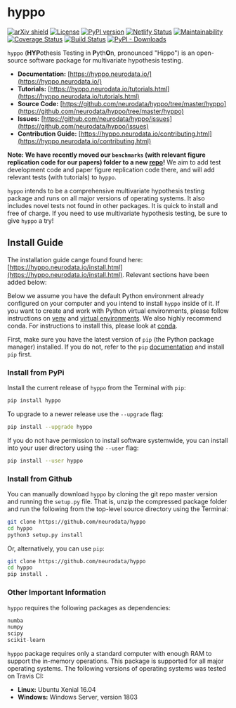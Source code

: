 # hyppo

[![arXiv shield](https://img.shields.io/badge/arXiv-1907.02088-red.svg?style=flat)](https://arxiv.org/abs/1907.02088)
[![License](https://img.shields.io/github/license/neurodata/hyppo)](https://hyppo.neurodata.io/license.html)
[![PyPI version](https://img.shields.io/pypi/v/hyppo.svg)](https://pypi.org/project/hyppo/)
[![Netlify Status](https://api.netlify.com/api/v1/badges/e5242ebd-631e-4330-b43e-85e428dac66a/deploy-status)](https://app.netlify.com/sites/hyppo/deploys)
[![Maintainability](https://api.codeclimate.com/v1/badges/ba5c176b0b8dac1fe406/maintainability)](https://codeclimate.com/github/neurodata/hyppo/maintainability)
[![Coverage Status](https://coveralls.io/repos/github/neurodata/hyppo/badge.svg?branch=master)](https://coveralls.io/github/neurodata/hyppo?branch=master)
[![Build Status](https://travis-ci.com/neurodata/hyppo.svg?branch=master)](https://travis-ci.com/neurodata/hyppo)
[![PyPI - Downloads](https://img.shields.io/pypi/dm/hyppo)](https://pypi.org/project/hyppo/#files)

`hyppo` (**HYP**othesis Testing in **P**yth**O**n, pronounced "Hippo") is an open-source software package for multivariate hypothesis testing.

- **Documentation:** [https://hyppo.neurodata.io/](https://hyppo.neurodata.io/)
- **Tutorials:** [https://hyppo.neurodata.io/tutorials.html](https://hyppo.neurodata.io/tutorials.html)
- **Source Code:** [https://github.com/neurodata/hyppo/tree/master/hyppo](https://github.com/neurodata/hyppo/tree/master/hyppo)
- **Issues:** [https://github.com/neurodata/hyppo/issues](https://github.com/neurodata/hyppo/issues)
- **Contribution Guide:** [https://hyppo.neurodata.io/contributing.html](https://hyppo.neurodata.io/contributing.html)

**Note: We have recently moved our `benchmarks` (with relevant figure replication code for our papers) folder to a new [repo](https://github.com/neurodata/hyppo-papers)!** We aim to add test development code and paper figure replication code there, and will add relevant tests (with tutorials) to ``hyppo``.

`hyppo` intends to be a comprehensive multivariate hypothesis testing package and runs on all major versions of operating systems. It also includes novel tests not found in other packages. It is quick to install and free of charge. If you need to use multivariate hypothesis testing, be sure to give `hyppo` a try!

## Install Guide

The installation guide cange found found here: [https://hyppo.neurodata.io/install.html](https://hyppo.neurodata.io/install.html). Relevant sections have been added below:

Below we assume you have the default Python environment already configured on your computer and you intend to install `hyppo` inside of it.  If you want to create and work with Python virtual environments, please follow instructions on [venv](https://docs.python.org/3/library/venv.html) and [virtual environments](http://docs.python-guide.org/en/latest/dev/virtualenvs/). We also highly recommend conda. For instructions to install this, please look at [conda](https://docs.conda.io/projects/conda/en/latest/user-guide/install/).

First, make sure you have the latest version of `pip` (the Python package manager) installed. If you do not, refer to the `pip` [documentation](https://pip.pypa.io/en/stable/installing/) and install `pip` first.

### Install from PyPi

Install the current release of `hyppo` from the Terminal with `pip`:

```sh
pip install hyppo
```

To upgrade to a newer release use the `--upgrade` flag:

```sh
pip install --upgrade hyppo
```

If you do not have permission to install software systemwide, you can install into your user directory using the `--user` flag:

```sh
pip install --user hyppo
```

### Install from Github

You can manually download `hyppo` by cloning the git repo master version and running the `setup.py` file. That is, unzip the compressed package folder and run the following from the top-level source directory using the Terminal:

```sh
git clone https://github.com/neurodata/hyppo
cd hyppo
python3 setup.py install
```

Or, alternatively, you can use `pip`:

```sh
git clone https://github.com/neurodata/hyppo
cd hyppo
pip install .
```

### Other Important Information

`hyppo` requires the following packages as dependencies:

```python
numba
numpy
scipy
scikit-learn
```

`hyppo` package requires only a standard computer with enough RAM to support the in-memory operations. This package is supported for all major operating systems. The following versions of operating systems was tested on Travis CI:

- **Linux:** Ubuntu Xenial 16.04
- **Windows:** Windows Server, version 1803
